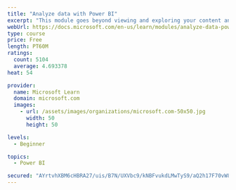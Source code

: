 ```yaml
---
title: "Analyze data with Power BI"
excerpt: "This module goes beyond viewing and exploring your content and explains how to interact with it by working with reports and dashboards to uncover and share new business insights."
webUrl: https://docs.microsoft.com/en-us/learn/modules/analyze-data-power-bi/
type: course
price: Free
length: PT60M
ratings:
  count: 5104
  average: 4.693378
heat: 54

provider:
  name: Microsoft Learn
  domain: microsoft.com
  images:
    - url: /assets/images/organizations/microsoft.com-50x50.jpg
      width: 50
      height: 50

levels:
  - Beginner

topics:
  - Power BI

secured: "AYrtvhXBM6cHBRA27/uis/B7N/UXVbc9/kNBFvukdLMwTyS9/aQ2h17F70vW8o3UUxXw0xpAULq3LVmbmWTbmC0v/iCcHO/btdKi8O7LBYEQQ25ngdTU1MRJTbAB/Fodmbn3iQxj4tai4pMYdLPfc0ZNajOwxlw225rvAnxnyWqLUwNV1pNAFIuYBk4mKR9T7uQA4RQN7ulqg5QVS/b2j9sWG0nOGL13O9qThjlZ5D9EdMTw3gg3NIZBVgC5Al/5yE1WrwbnsZqQt9kyts0S/ULcPkf8aaI+ohx8bVF1dskvEkA3sj2lHeHXRGpcwamyyJ8Krwgem1r7725QgpsTpgiVsJ3zJX2JsAVrzlorhhvnSrXCJI0LFgo6gKHUv19Hqz8dExLx5ETQqKagRsdIvcfdiuZ/tnOa3qtNx5PQCnM=;NTK19kMI9fhEnoMN6Nu+Qg=="
---
```


